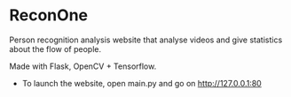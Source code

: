 # ReconOne

Person recognition analysis website that analyse videos and give statistics about the flow of people.

Made with Flask, OpenCV + Tensorflow.

- To launch the website, open main.py and go on http://127.0.0.1:80

